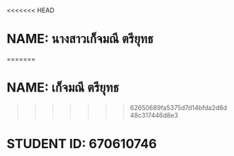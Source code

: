 <<<<<<< HEAD
# NAME: นางสาวเก็จมณี ตรียุทธ
=======
# NAME: เก็จมณี ตรียุทธ
>>>>>>> 62650689fa5375d7d14bfda2d8d48c317446d8e3
# STUDENT ID: 670610746
